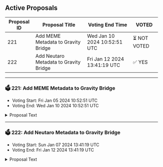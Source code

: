 ## Active Proposals

| Proposal ID | Proposal Title | Voting End Time | VOTED |
|-------------|----------------|-----------------|-------|
| 221 | Add MEME Metadata to Gravity Bridge | Wed Jan 10 2024 10:52:51 UTC | ⏳ NOT VOTED |
| 222 | Add Neutaro Metadata to Gravity Bridge | Fri Jan 12 2024 13:41:19 UTC | ✅ YES |

---

### 🗳 221: Add MEME Metadata to Gravity Bridge
- Voting Start: Fri Jan 05 2024 10:52:51 UTC
- Voting End: Wed Jan 10 2024 10:52:51 UTC

<details>
<summary>Proposal Text</summary>
 
This proposal connects the MEME token from MEME Network to the Gravity Bridge. If accepted, it would establish metadata for the IBC denom ibc/0EB6D5E44D1587D12E222C1155181884098202F56263795259C53536D07C2E65. This metadata would then be usable to deploy an ERC20 representation on Ethereum for the MEME token. Voters should verify that the ibc hash is on channel-149, that this channel matches the forwarding proposal submitted at the same time, and that the denom trace is for the correct token. This can be done using gravity query ibc-transfer denom-trace ibc/0EB6D5E44D1587D12E222C1155181884098202F56263795259C53536D07C2E65. nn For more about MEME Network see https://commonwealth.im/gravity-bridge/discussion/13611-meme-network-proposal-for-gravity-bridge and https://memenetwork.io
</details>

---

### 🗳 222: Add Neutaro Metadata to Gravity Bridge
- Voting Start: Sun Jan 07 2024 13:41:19 UTC
- Voting End: Fri Jan 12 2024 13:41:19 UTC

<details>
<summary>Proposal Text</summary>
 
This proposal is to add the Neutaro metadata to Gravity Bridge as it is necessary for the ERC20 representation. Base denom is uneutaro and the path is transfer/channel-148.
</details>
